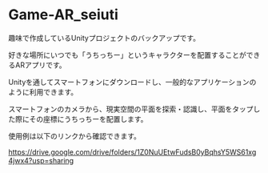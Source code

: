 # Game-AR_seiuti
趣味で作成しているUnityプロジェクトのバックアップです。

好きな場所にいつでも「うちっちー」というキャラクターを配置することができるARアプリです。

Unityを通してスマートフォンにダウンロードし、一般的なアプリケーションのように利用できます。

スマートフォンのカメラから、現実空間の平面を探索・認識し、平面をタップした際にその座標にうちっちーを配置します。

使用例は以下のリンクから確認できます。

https://drive.google.com/drive/folders/1Z0NuUEtwFudsB0yBqhsY5WS61xg4jwx4?usp=sharing
